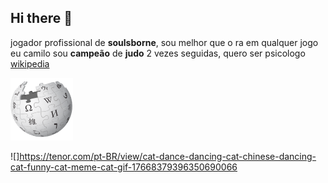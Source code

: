 ## Hi there 👋
jogador profissional de **soulsborne**, sou melhor que o ra em qualquer jogo
eu camilo sou **campeão** de **judo** 2 vezes seguidas, quero ser psicologo
[wikipedia](https://pt.wikipedia.org/wiki/Markdown)


![Texto da propriedade alt](wikipedia.png)

![]https://tenor.com/pt-BR/view/cat-dance-dancing-cat-chinese-dancing-cat-funny-cat-meme-cat-gif-17668379396350690066
